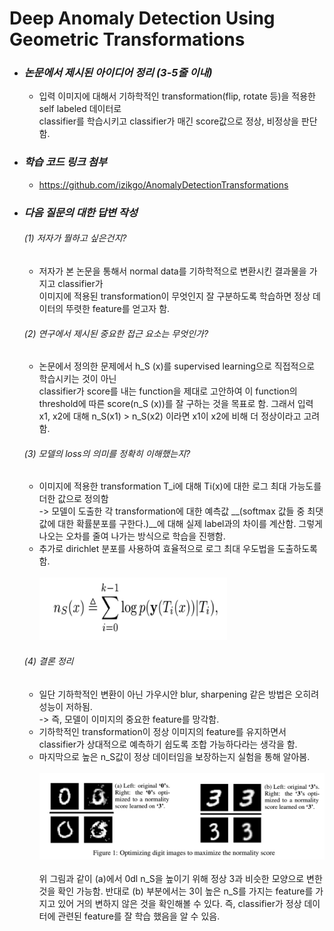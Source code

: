 Deep Anomaly Detection Using Geometric Transformations
======================================================

* ### *논문에서 제시된 아이디어 정리 (3-5줄 이내)*   
  * 입력 이미지에 대해서 기하학적인 transformation(flip, rotate 등)을 적용한 self labeled 데이터로   
    classifier를 학습시키고 classifier가 매긴 score값으로 정상, 비정상을 판단함.

    
* ### *학습 코드 링크 첨부*   
  * https://github.com/izikgo/AnomalyDetectionTransformations

* ### *다음 질문의 대한 답변 작성*   
  ###### (1) 저자가 뭘하고 싶은건지?
  * 저자가 본 논문을 통해서 normal data를 기하학적으로 변환시킨 결과물을 가지고 classifier가   
    이미지에 적용된 transformation이 무엇인지 잘 구분하도록 학습하면 정상 데이터의 뚜렷한 feature를 얻고자 함.

  ###### (2) 연구에서 제시된 중요한 접근 요소는 무엇인가?
  * 논문에서 정의한 문제에서 h_S (x)를 supervised learning으로 직접적으로 학습시키는 것이 아닌   
    classifier가 score를 내는 function을 제대로 고안하여 이 function의 threshold에 따른 score(n_S (x))를 잘 구하는 것을
    목표로 함. 그래서 입력 x1, x2에 대해 n_S(x1) > n_S(x2) 이라면 x1이 x2에 비해 더 정상이라고 고려함.
  
  ###### (3) 모델의 loss의 의미를 정확히 이해했는지?
   * 이미지에 적용한 transformation T_i에 대해 Ti(x)에 대한 로그 최대 가능도를 더한 값으로 정의함   
     -> 모델이 도출한 각 transformation에 대한 예측값 __(softmax 값들 중 최댓값에 대한 확률분포를 구한다.)__에 대해 
        실제 label과의 차이를 계산함. 그렇게 나오는 오차를 줄여 나가는 방식으로 학습을 진행함.
   * 추가로 dirichlet 분포를 사용하여 효율적으로 로그 최대 우도법을 도출하도록 함. <br></br>
   <img src="asset/img_1_1.png" width="300px" height="100px" title="px(픽셀) 크기 설정" alt="loss"></img>

   ###### (4) 결론 정리   
   * 일단 기하학적인 변환이 아닌 가우시안 blur, sharpening 같은 방법은 오히려 성능이 저하됨.   
  -> 즉, 모델이 이미지의 중요한 feature를 망각함.
   * 기하학적인 transformation이 정상 이미지의 feature를 유지하면서 classifier가 상대적으로 예측하기 쉽도록 조합 가능하다라는 생각을 함.
   * 마지막으로 높은 n_S값이 정상 데이터임을 보장하는지 실험을 통해 알아봄. 
   <br></br>
    ![img_1.png](asset/img_1_2.png) <br></br>
   위 그림과 같이 (a)에서 0dl n_S을 높이기 위해 정상 3과 비슷한 모양으로 변한 것을 확인 가능함. 반대로 (b) 부분에서는
   3이 높은 n_S를 가지는 feature를 가지고 있어 거의 변하지 않은 것을 확인해볼 수 있다. 즉, classifier가 정상 데이터에 관련된
   feature를 잘 학습 했음을 알 수 있음.
